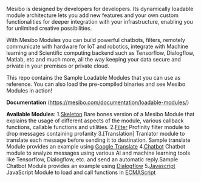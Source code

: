 Mesibo is designed by developers for developers. Its dynamically loadable module architecture lets you add new features and your own custom functionalities for deeper integration with your infrastructure, enabling you for unlimited creative possibilities.

With Mesibo Modules you can build powerful chatbots, filters, remotely communicate with hardware for IoT and robotics, integrate with Machine learning and Scientific computing backend such as Tensorflow, Dialogflow, Matlab, etc and much more, all the way keeping your data secure and private in your premises or private cloud.

This repo contains the Sample Loadable Modules that you can use as reference. You can also load the pre-compiled binaries and see Mesibo Modules in action!

**Documentation** (https://mesibo.com/documentation/loadable-modules/)

**Available Modules**:
1.[Skeleton]() Bare bones version of a Mesibo Module that explains the usage of different aspects of the module, various callback functions, callable functions and utilities. 
2.[Filter]() Profinity filter module to drop messages containing profanity
3.[Translation] Tranlator module to translate each message before sending it to destination. Sample translate Module provides an example using [Google Translate](https://cloud.google.com/translate)
4.[Chatbot]() Chatbot module to analyze messages using various AI and machine learning tools like Tensorflow, Dialogflow, etc. and send an automatic reply.Sample Chatbot Module provides an example using [Dialogflow](https://dialogflow.com)
5.[Javascript]() JavaScript Module to load and call functions in [ECMAScript](http://www.ecma-international.org/ecma-262/5.1/)
